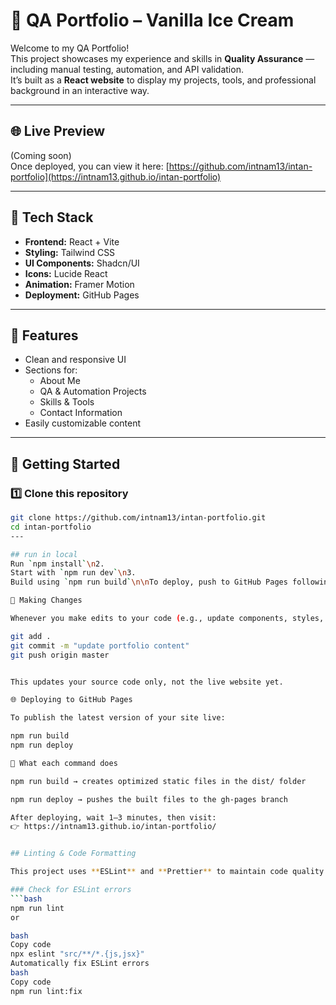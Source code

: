 # 🧪 QA Portfolio – Vanilla Ice Cream

Welcome to my QA Portfolio!  
This project showcases my experience and skills in **Quality Assurance** — including manual testing, automation, and API validation.  
It’s built as a **React website** to display my projects, tools, and professional background in an interactive way.

---

## 🌐 Live Preview

(Coming soon)  
Once deployed, you can view it here: [https://github.com/intnam13/intan-portfolio](https://intnam13.github.io/intan-portfolio)

---

## 🧰 Tech Stack

- **Frontend:** React + Vite
- **Styling:** Tailwind CSS
- **UI Components:** Shadcn/UI
- **Icons:** Lucide React
- **Animation:** Framer Motion
- **Deployment:** GitHub Pages

---

## 🧱 Features

- Clean and responsive UI
- Sections for:
  - About Me
  - QA & Automation Projects
  - Skills & Tools
  - Contact Information
- Easily customizable content

---

## 🚀 Getting Started

### 1️⃣ Clone this repository

````bash
git clone https://github.com/intnam13/intan-portfolio.git
cd intan-portfolio
---

## run in local
Run `npm install`\n2.
Start with `npm run dev`\n3.
Build using `npm run build`\n\nTo deploy, push to GitHub Pages following README instructions.

🧱 Making Changes

Whenever you make edits to your code (e.g., update components, styles, or content):

git add .
git commit -m "update portfolio content"
git push origin master


This updates your source code only, not the live website yet.

🌐 Deploying to GitHub Pages

To publish the latest version of your site live:

npm run build
npm run deploy

🧩 What each command does

npm run build → creates optimized static files in the dist/ folder

npm run deploy → pushes the built files to the gh-pages branch

After deploying, wait 1–3 minutes, then visit:
👉 https://intnam13.github.io/intan-portfolio/


## Linting & Code Formatting

This project uses **ESLint** and **Prettier** to maintain code quality and consistent formatting.

### Check for ESLint errors
```bash
npm run lint
or

bash
Copy code
npx eslint "src/**/*.{js,jsx}"
Automatically fix ESLint errors
bash
Copy code
npm run lint:fix
````
